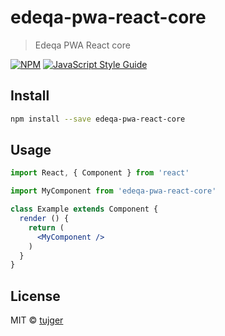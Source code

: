 # edeqa-pwa-react-core

> Edeqa PWA React core

[![NPM](https://img.shields.io/npm/v/edeqa-pwa-react-core.svg)](https://www.npmjs.com/package/edeqa-pwa-react-core) [![JavaScript Style Guide](https://img.shields.io/badge/code_style-standard-brightgreen.svg)](https://standardjs.com)

## Install

```bash
npm install --save edeqa-pwa-react-core
```

## Usage

```jsx
import React, { Component } from 'react'

import MyComponent from 'edeqa-pwa-react-core'

class Example extends Component {
  render () {
    return (
      <MyComponent />
    )
  }
}
```

## License

MIT © [tujger](https://github.com/tujger)
